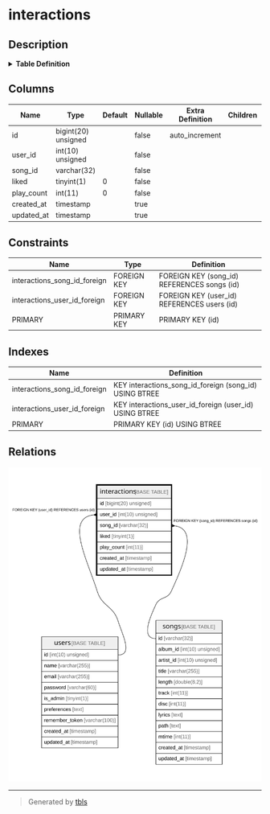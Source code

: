 # interactions

## Description

<details>
<summary><strong>Table Definition</strong></summary>

```sql
CREATE TABLE `interactions` (
  `id` bigint(20) unsigned NOT NULL AUTO_INCREMENT,
  `user_id` int(10) unsigned NOT NULL,
  `song_id` varchar(32) COLLATE utf8mb4_unicode_ci NOT NULL,
  `liked` tinyint(1) NOT NULL DEFAULT '0',
  `play_count` int(11) NOT NULL DEFAULT '0',
  `created_at` timestamp NULL DEFAULT NULL,
  `updated_at` timestamp NULL DEFAULT NULL,
  PRIMARY KEY (`id`),
  KEY `interactions_user_id_foreign` (`user_id`),
  KEY `interactions_song_id_foreign` (`song_id`),
  CONSTRAINT `interactions_song_id_foreign` FOREIGN KEY (`song_id`) REFERENCES `songs` (`id`) ON DELETE CASCADE,
  CONSTRAINT `interactions_user_id_foreign` FOREIGN KEY (`user_id`) REFERENCES `users` (`id`) ON DELETE CASCADE
) ENGINE=InnoDB DEFAULT CHARSET=utf8mb4 COLLATE=utf8mb4_unicode_ci
```

</details>

## Columns

| Name | Type | Default | Nullable | Extra Definition | Children | Parents | Comment |
| ---- | ---- | ------- | -------- | --------------- | -------- | ------- | ------- |
| id | bigint(20) unsigned |  | false | auto_increment |  |  |  |
| user_id | int(10) unsigned |  | false |  |  | [users](users.md) |  |
| song_id | varchar(32) |  | false |  |  | [songs](songs.md) |  |
| liked | tinyint(1) | 0 | false |  |  |  |  |
| play_count | int(11) | 0 | false |  |  |  |  |
| created_at | timestamp |  | true |  |  |  |  |
| updated_at | timestamp |  | true |  |  |  |  |

## Constraints

| Name | Type | Definition |
| ---- | ---- | ---------- |
| interactions_song_id_foreign | FOREIGN KEY | FOREIGN KEY (song_id) REFERENCES songs (id) |
| interactions_user_id_foreign | FOREIGN KEY | FOREIGN KEY (user_id) REFERENCES users (id) |
| PRIMARY | PRIMARY KEY | PRIMARY KEY (id) |

## Indexes

| Name | Definition |
| ---- | ---------- |
| interactions_song_id_foreign | KEY interactions_song_id_foreign (song_id) USING BTREE |
| interactions_user_id_foreign | KEY interactions_user_id_foreign (user_id) USING BTREE |
| PRIMARY | PRIMARY KEY (id) USING BTREE |

## Relations

![er](interactions.svg)

---

> Generated by [tbls](https://github.com/k1LoW/tbls)
